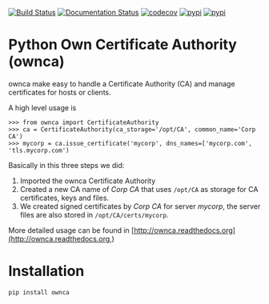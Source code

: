 [![Build Status](https://travis-ci.org/kairoaraujo/ownca.svg?branch=master)](https://travis-ci.org/kairoaraujo/ownca)
[![Documentation Status](https://readthedocs.org/projects/ownca/badge/?version=latest)](https://ownca.readthedocs.io/en/latest/?badge=latest)
[![codecov](https://codecov.io/gh/kairoaraujo/ownca/branch/master/graph/badge.svg)](https://codecov.io/gh/kairoaraujo/ownca)
[![pypi](https://img.shields.io/pypi/v/ownca.svg)](https://pypi.python.org/pypi/ownca)
[![pypi](https://img.shields.io/pypi/l/ownca.svg)](https://pypi.python.org/pypi/ownca)

Python Own Certificate Authority (ownca)
========================================

ownca make easy to handle a Certificate Authority (CA) and manage certificates
for hosts or clients.

A high level usage is

```pycon
>>> from ownca import CertificateAuthority
>>> ca = CertificateAuthority(ca_storage='/opt/CA', common_name='Corp CA')
>>> mycorp = ca.issue_certificate('mycorp', dns_names=['mycorp.com', 'tls.mycorp.com')

```

Basically in this three steps we did:
 1. Imported the ownca Certificate Authority
 2. Created a new CA name of *Corp CA* that uses ```/opt/CA``` as storage for CA
  certificates, keys and files.
 3. We created signed certificates by *Corp CA* for server *mycorp*, the server
 files are also stored in ```/opt/CA/certs/mycorp```.

More detailed usage can be found in [http://ownca.readthedocs.org](http://ownca.readthedocs.org,)


Installation
============

```shell
pip install ownca
```
